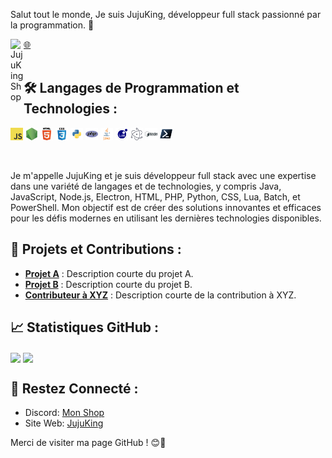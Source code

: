 Salut tout le monde, Je suis JujuKing, développeur full stack passionné par la programmation. 🚀

<a href="https://jujuking.fr/web">
  🌐
</a>

<a href="https://discord.gg/9M6EqY75QF">
  <img align="left" alt="JujuKing Shop " width="21px" src="https://raw.githubusercontent.com/anuraghazra/anuraghazra/master/assets/discord-round.svg" />
</a>
<br />
<br />

## 🛠️ Langages de Programmation et Technologies :

<code><img height="20" src="https://raw.githubusercontent.com/github/explore/80688e429a7d4ef2fca1e82350fe8e3517d3494d/topics/javascript/javascript.png"></code>
<code><img height="20" src="https://raw.githubusercontent.com/github/explore/80688e429a7d4ef2fca1e82350fe8e3517d3494d/topics/nodejs/nodejs.png"></code>
<code><img height="20" src="https://raw.githubusercontent.com/github/explore/80688e429a7d4ef2fca1e82350fe8e3517d3494d/topics/html/html.png"></code>
<code><img height="20" src="https://raw.githubusercontent.com/github/explore/80688e429a7d4ef2fca1e82350fe8e3517d3494d/topics/css/css.png"></code>
<code><img height="20" src="https://raw.githubusercontent.com/github/explore/80688e429a7d4ef2fca1e82350fe8e3517d3494d/topics/python/python.png"></code>
<code><img height="20" src="https://raw.githubusercontent.com/github/explore/80688e429a7d4ef2fca1e82350fe8e3517d3494d/topics/php/php.png"></code>
<code><img height="20" src="https://raw.githubusercontent.com/github/explore/80688e429a7d4ef2fca1e82350fe8e3517d3494d/topics/java/java.png"></code>
<code><img height="20" src="https://raw.githubusercontent.com/github/explore/80688e429a7d4ef2fca1e82350fe8e3517d3494d/topics/lua/lua.png"></code>
<code><img height="20" src="https://raw.githubusercontent.com/github/explore/80688e429a7d4ef2fca1e82350fe8e3517d3494d/topics/electron/electron.png"></code>
<code><img height="20" src="https://raw.githubusercontent.com/github/explore/80688e429a7d4ef2fca1e82350fe8e3517d3494d/topics/bash/bash.png"></code>
<code><img height="20" src="https://raw.githubusercontent.com/github/explore/80688e429a7d4ef2fca1e82350fe8e3517d3494d/topics/powershell/powershell.png"></code>

<br />

Je m'appelle JujuKing et je suis développeur full stack avec une expertise dans une variété de langages et de technologies, y compris Java, JavaScript, Node.js, Electron, HTML, PHP, Python, CSS, Lua, Batch, et PowerShell. Mon objectif est de créer des solutions innovantes et efficaces pour les défis modernes en utilisant les dernières technologies disponibles.

## 🌟 Projets et Contributions :

- **[Projet A](https://github.com/jujukingg/projet-a)** : Description courte du projet A.
- **[Projet B](https://github.com/jujukingg/projet-b)** : Description courte du projet B.
- **[Contributeur à XYZ](https://github.com/xyz/xyz)** : Description courte de la contribution à XYZ.

## 📈 Statistiques GitHub :

<img align="center" src="https://github-readme-stats.anuraghazra1.vercel.app/api?username=jujukingg&show_icons=true&include_all_commits=true&theme=github_dark&custom_title=Mes Statistiques"/>
<img align="center" src="https://github-readme-stats.anuraghazra1.vercel.app/api/top-langs/?username=jujukingg&layout=compact&theme=github_dark&custom_title=Les langages les plus utilisés"/>

## 🔗 Restez Connecté :

- Discord: [Mon Shop](https://discord.gg/9M6EqY75QF)
- Site Web: [JujuKing](https://jujuking.fr)

Merci de visiter ma page GitHub ! 😊🚀
